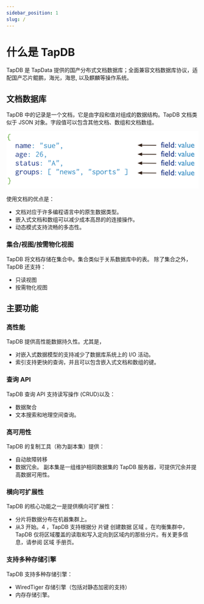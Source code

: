 ```yaml
---
sidebar_position: 1
slug: /
---
```

# 什么是 TapDB

TapDB 是 TapData 提供的国产分布式文档数据库；全面兼容文档数据库协议，适配国产芯片鲲鹏，海光，海思, 以及麒麟等操作系统。

## 文档数据库

TapDB 中的记录是一个文档，它是由字段和值对组成的数据结构。TapDB 文档类似于 JSON 对象。字段值可以包含其他文档、数组和文档数组。

![](images/json_example.svg)

使用文档的优点是：
- 文档对应于许多编程语言中的原生数据类型。
- 嵌入式文档和数组可以减少成本高昂的的连接操作。
- 动态模式支持流畅的多态性。

### 集合/视图/按需物化视图

TapDB 将文档存储在集合中。集合类似于关系数据库中的表。
除了集合之外，TapDB 还支持：
- 只读视图
- 按需物化视图

## 主要功能

### 高性能

TapDB 提供高性能数据持久性。尤其是，
- 对嵌入式数据模型的支持减少了数据库系统上的 I/O 活动。
- 索引支持更快的查询，并且可以包含嵌入式文档和数组的键。

### 查询 API

TapDB 查询 API 支持读写操作 (CRUD)以及：
- 数据聚合
- 文本搜索和地理空间查询。

### 高可用性

TapDB 的复制工具（称为副本集）提供：
- 自动故障转移
- 数据冗余。
  副本集是一组维护相同数据集的 TapDB 服务器，可提供冗余并提高数据可用性。

### 横向可扩展性

TapDB 的核心功能之一是提供横向可扩展性：
- 分片将数据分布在机器集群上。
- 从3 开始。4 ，TapDB 支持根据分 片键 创建数据 区域 。在均衡集群中，TapDB 仅将区域覆盖的读取和写入定向到区域内的那些分片。有关更多信息，请参阅 区域 手册页。

### 支持多种存储引擎

TapDB 支持多种存储引擎：
- WiredTiger 存储引擎（包括对静态加密的支持）
- 内存存储引擎。